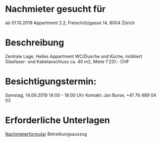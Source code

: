 # Nachmieter gesucht für
ab 01.10.2019
Appartment 2.2,
Freischützgasse 14,
8004 Zürich
# Beschreibung
Zentrale Lage, Helles Appartment
WC/Dusche und Küche, möbliert
Glasfaser- und Kabelanschluss
ca. 40 m2, Miete 1'231.- CHF
# Besichtigungstermin:
Samstag, 14.09.2019
14:00 - 18:00 Uhr
Kontakt: Jan Burse, +41 76 489 04 03
# Erforderliche Unterlagen
[Nachmieterformular](https://github.com/jburse/jekejeke-devel/raw/master/nachmieter_freischuetz.pdf)
Betreibungsauszug